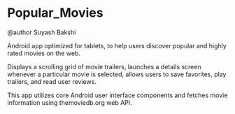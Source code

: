 # Popular_Movies
@author Suyash Bakshi

Android app optimized for tablets, to help users discover popular and highly rated movies on the web.

Displays a scrolling grid of movie trailers, launches a details screen whenever a particular movie is selected,
allows users to save favorites, play trailers, and read user reviews.

This app utilizes core Android user interface components and fetches movie information using themoviedb.org web API.
